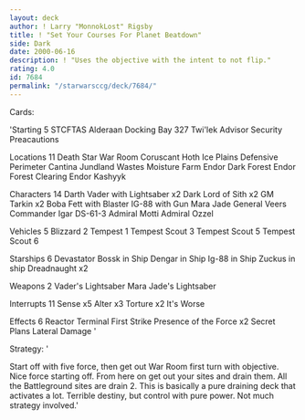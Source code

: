 ```yaml
---
layout: deck
author: ! Larry "MonnokLost" Rigsby
title: ! "Set Your Courses For Planet Beatdown"
side: Dark
date: 2000-06-16
description: ! "Uses the objective with the intent to not flip."
rating: 4.0
id: 7684
permalink: "/starwarsccg/deck/7684/"
---
```

Cards: 

'Starting 5
STCFTAS
Alderaan
Docking Bay 327
Twi'lek Advisor
Security Preacautions

Locations 11
Death Star War Room
Coruscant
Hoth Ice Plains
Defensive Perimeter
Cantina
Jundland Wastes
Moisture Farm
Endor Dark Forest
Endor Forest Clearing
Endor
Kashyyk

Characters 14
Darth Vader with Lightsaber x2
Dark Lord of Sith x2
GM Tarkin x2
Boba Fett with Blaster
IG-88 with Gun
Mara Jade
General Veers
Commander Igar
DS-61-3
Admiral Motti
Admiral Ozzel

Vehicles 5
Blizzard 2
Tempest 1
Tempest Scout 3
Tempest Scout 5
Tempest Scout 6

Starships 6
Devastator
Bossk in Ship
Dengar in Ship
Ig-88 in Ship
Zuckus in ship
Dreadnaught x2

Weapons 2
Vader's Lightsaber
Mara Jade's Lightsaber

Interrupts 11
Sense x5
Alter x3
Torture x2
It's Worse

Effects 6
Reactor Terminal
First Strike
Presence of the Force x2
Secret Plans
Lateral Damage
'

Strategy: '

Start off with five force, then get out War Room first turn with objective. Nice force starting off. From here on get out your sites and drain them. All the Battleground sites are drain 2. This is basically a pure draining deck that activates a lot. Terrible destiny, but control with pure power. Not much strategy involved.'
